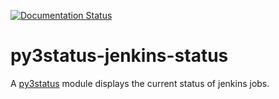 [![Documentation Status](https://readthedocs.org/projects/py3status-jenkins/badge/?version=latest)](https://py3status-jenkins.readthedocs.io/en/latest/?badge=latest)

# py3status-jenkins-status

A [py3status](https://github.com/ultrabug/py3status) module displays the current status of jenkins jobs.
